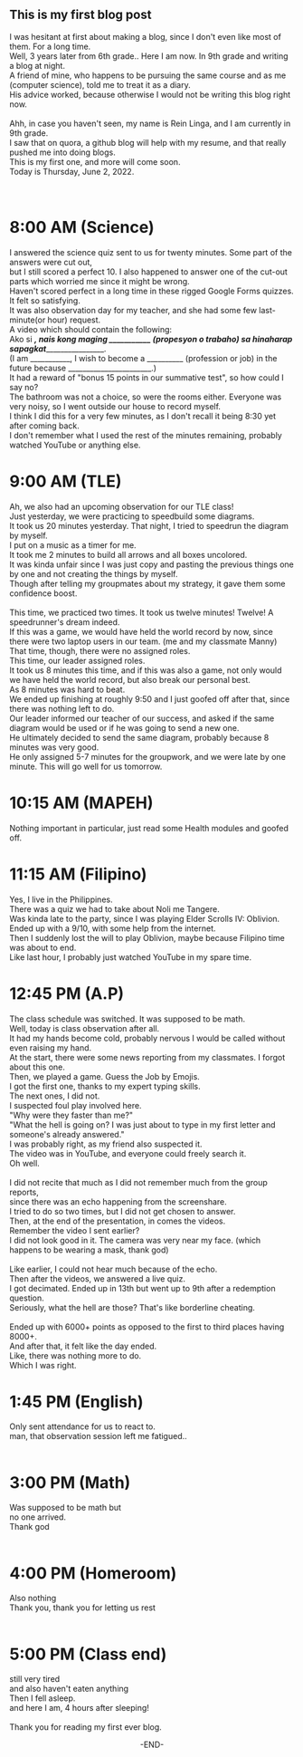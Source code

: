 ## This is my first blog post

I was hesitant at first about making  a blog, since I don't even like most of them. For a long time.<br>
Well, 3 years later from 6th grade.. Here I am now. In 9th grade and writing a blog at night.<br>
A friend of mine, who happens to be pursuing the same course and as me (computer science), told me to treat it as a diary.<br>
His advice worked, because otherwise I would not be writing this blog right now.<br>
<br>
Ahh, in case you haven't seen, my name is Rein Linga, and I am currently in 9th grade.<br>
I saw that on quora, a github blog will help with my resume, and that really pushed me into doing blogs.<br>
This is my first one, and more will come soon.<br>
Today is Thursday, June 2, 2022.<br>
<br>
<br>
# 8:00 AM (Science)
I answered the science quiz sent to us for twenty minutes. Some part of the answers were cut out,<br>
but I still scored a perfect 10. I also happened to answer one of the cut-out parts which worried me since it might be wrong.<br>
Haven't scored perfect in a long time in these rigged Google Forms quizzes. It felt so satisfying.<br>
It was also observation day for my teacher, and she had some few last-minute(or hour) request.<br>
A video which should contain the following:<br>
Ako si _________, nais kong maging ___________ (propesyon o trabaho) sa hinaharap sapagkat_________________________.<br>
(I am ___________, I wish to become a __________ (profession or job) in the future because _______________________.)<br>
It had a reward of "bonus 15 points in our summative test", so how could I say no? <br>
The bathroom was not a choice, so were the rooms either. Everyone was very noisy, so I went outside our house to record myself.<br>
I think I did this for a very few minutes, as I don't recall it being 8:30 yet after coming back.<br>
I don't remember what I used the rest of the minutes remaining, probably watched YouTube or anything else.<br>

# 9:00 AM (TLE)
Ah, we also had an upcoming observation for our TLE class!<br>
Just yesterday, we were practicing to speedbuild some diagrams.<br>
It took us 20 minutes yesterday. That night, I tried to speedrun the diagram by myself.<br>
I put on a music as a timer for me.<br>
It took me 2 minutes to build all arrows and all boxes uncolored.<br>
It was kinda unfair since I was just copy and pasting the previous things one by one and not creating the things by myself.<br>
Though after telling my groupmates about my strategy, it gave them some confidence boost.<br>
<br>
This time, we practiced two times. It took us twelve minutes! Twelve! A speedrunner's dream indeed. <br>
If this was a game, we would have held the world record by now, since there were two laptop users in our team. (me and my classmate Manny)<br>
That time, though, there were no assigned roles.<br>
This time, our leader assigned roles.<br>
It took us 8 minutes this time, and if this was also a game, not only would we have held the world record, but also break our personal best.<br>
As 8 minutes was hard to beat.<br>
We ended up finishing at roughly 9:50 and I just goofed off after that, since there was nothing left to do.<br>
Our leader informed our teacher of our success, and asked if the same diagram would be used or if he was going to send a new one.<br>
He ultimately decided to send the same diagram, probably because 8 minutes was very good.<br>
He only assigned 5-7 minutes for the groupwork, and we were late by one minute. This will go well for us tomorrow.<br>

# 10:15 AM (MAPEH)
Nothing important in particular, just read some Health modules and goofed off.<br>

# 11:15 AM (Filipino)
Yes, I live in the Philippines.<br>
There was a quiz we had to take about Noli me Tangere.<br>
Was kinda late to the party, since I was playing Elder Scrolls IV: Oblivion.<br>
Ended up with a 9/10, with some help from the internet.<br>
Then I suddenly lost the will to play Oblivion, maybe because Filipino time was about to end.<br>
Like last hour, I probably just watched YouTube in my spare time.<br>

# 12:45 PM (A.P)
The class schedule was switched. It was supposed to be math.<br>
Well, today is class observation after all.<br>
It had my hands become cold, probably nervous I would be called without even raising my hand.<br>
At the start, there were some news reporting from my classmates. I forgot about this one.<br>
Then, we played a game. Guess the Job by Emojis.<br>
I got the first one, thanks to my expert typing skills.<br>
The next ones, I did not.<br>
I suspected foul play involved here. <br>
"Why were they faster than me?"<br>
"What the hell is going on? I was just about to type in my first letter and someone's already answered."<br>
I was probably right, as my friend also suspected it.<br>
The video was in YouTube, and everyone could freely search it.<br>
Oh well.<br>
<br>
I did not recite that much as I did not remember much from the group reports,<br>
since there was an echo happening from the screenshare.<br>
I tried to do so two times, but I did not get chosen to answer.<br>
Then, at the end of the presentation, in comes the videos.<br>
Remember the video I sent earlier?<br>
I did not look good in it. The camera was very near my face. (which happens to be wearing a mask, thank god)<br>
<br>
Like earlier, I could not hear much because of the echo.<br>
Then after the videos, we answered a live quiz.<br>
I got decimated. Ended up in 13th but went up to 9th after a redemption question.<br>
Seriously, what the hell are those? That's like borderline cheating.<br>
<br>
Ended up with 6000+ points as opposed to the first to third places having 8000+.<br>
And after that, it felt like the day ended.<br>
Like, there was nothing more to do.<br>
Which I was right.<br>

# 1:45 PM (English)
Only sent attendance for us to react to.<br>
man, that observation session left me fatigued..<br>
<br>
# 3:00 PM (Math)
Was supposed to be math but<br>
no one arrived.<br>
Thank god<br>
<br>
# 4:00 PM (Homeroom)
Also nothing<br>
Thank you, thank you for letting us rest<br>
<br>
# 5:00 PM (Class end)
still very tired<br>
and also haven't eaten anything<br>
Then I fell asleep.<br>
and here I am, 4 hours after sleeping!<br>
<br>
Thank you for reading my first ever blog.<br>

<p align="center"> -END-

